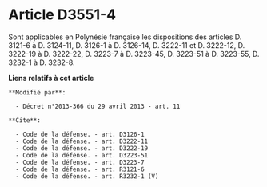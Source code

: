 # Article D3551-4

Sont applicables en Polynésie française les dispositions des articles D. 3121-6 à D. 3124-11, D. 3126-1 à D. 3126-14, D.
3222-11 et D. 3222-12, 
D. 3222-19 à D. 3222-22, D. 3223-7 à D. 3223-45, D. 3223-51 à D. 3223-55, D. 3232-1 à D. 3232-8.

**Liens relatifs à cet article**

	**Modifié par**:

	  - Décret n°2013-366 du 29 avril 2013 - art. 11

	**Cite**:

	  - Code de la défense. - art. D3126-1
	  - Code de la défense. - art. D3222-11
	  - Code de la défense. - art. D3222-19
	  - Code de la défense. - art. D3223-51
	  - Code de la défense. - art. D3223-7
	  - Code de la défense. - art. R3121-6
	  - Code de la défense. - art. R3232-1 (V)
